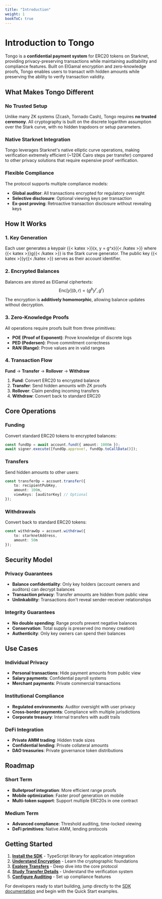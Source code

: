 ```yaml
---
title: "Introduction"
weight: 1
bookToC: true
---
```


# Introduction to Tongo

Tongo is a **confidential payment system** for ERC20 tokens on Starknet, providing privacy-preserving transactions while maintaining auditability and compliance features. Built on ElGamal encryption and zero-knowledge proofs, Tongo enables users to transact with hidden amounts while preserving the ability to verify transaction validity.

## What Makes Tongo Different

### No Trusted Setup
Unlike many ZK systems (Zcash, Tornado Cash), Tongo requires **no trusted ceremony**. All cryptography is built on the discrete logarithm assumption over the Stark curve, with no hidden trapdoors or setup parameters.

### Native Starknet Integration
Tongo leverages Starknet's native elliptic curve operations, making verification extremely efficient (~120K Cairo steps per transfer) compared to other privacy solutions that require expensive proof verification.

### Flexible Compliance
The protocol supports multiple compliance models:
- **Global auditor**: All transactions encrypted for regulatory oversight
- **Selective disclosure**: Optional viewing keys per transaction
- **Ex-post proving**: Retroactive transaction disclosure without revealing keys

## How It Works

### 1. Key Generation
Each user generates a keypair {{< katex >}}(x, y = g^x){{< /katex >}} where {{< katex >}}g{{< /katex >}} is the Stark curve generator. The public key {{< katex >}}y{{< /katex >}} serves as their account identifier.

### 2. Encrypted Balances
Balances are stored as ElGamal ciphertexts:
$$\text{Enc}[y](b, r) = (g^b y^r, g^r)$$

The encryption is **additively homomorphic**, allowing balance updates without decryption.

### 3. Zero-Knowledge Proofs
All operations require proofs built from three primitives:
- **POE (Proof of Exponent)**: Prove knowledge of discrete logs
- **PED (Pedersen)**: Prove commitment correctness  
- **RAN (Range)**: Prove values are in valid ranges

### 4. Transaction Flow

**Fund** → **Transfer** → **Rollover** → **Withdraw**

1. **Fund**: Convert ERC20 to encrypted balance
2. **Transfer**: Send hidden amounts with ZK proofs  
3. **Rollover**: Claim pending incoming transfers
4. **Withdraw**: Convert back to standard ERC20

## Core Operations

### Funding
Convert standard ERC20 tokens to encrypted balances:
```typescript
const fundOp = await account.fund({ amount: 1000n });
await signer.execute([fundOp.approve!, fundOp.toCallData()]);
```

### Transfers
Send hidden amounts to other users:
```typescript
const transferOp = account.transfer({
    to: recipientPubKey,
    amount: 100n,
    viewKeys: [auditorKey] // Optional
});
```

### Withdrawals
Convert back to standard ERC20 tokens:
```typescript
const withdrawOp = account.withdraw({
    to: starknetAddress,
    amount: 50n
});
```

## Security Model

### Privacy Guarantees
- **Balance confidentiality**: Only key holders (account owners and auditors) can decrypt balances
- **Transaction privacy**: Transfer amounts are hidden from public view
- **Unlinkability**: Transactions don't reveal sender-receiver relationships

### Integrity Guarantees  
- **No double spending**: Range proofs prevent negative balances
- **Conservation**: Total supply is preserved (no money creation)
- **Authenticity**: Only key owners can spend their balances

## Use Cases

### Individual Privacy
- **Personal transactions**: Hide payment amounts from public view
- **Salary payments**: Confidential payroll systems
- **Merchant payments**: Private commercial transactions

### Institutional Compliance
- **Regulated environments**: Auditor oversight with user privacy
- **Cross-border payments**: Compliance with multiple jurisdictions
- **Corporate treasury**: Internal transfers with audit trails

### DeFi Integration
- **Private AMM trading**: Hidden trade sizes
- **Confidential lending**: Private collateral amounts
- **DAO treasuries**: Private governance token distributions

## Roadmap

### Short Term
- **Bulletproof integration**: More efficient range proofs
- **Mobile optimization**: Faster proof generation on mobile
- **Multi-token support**: Support multiple ERC20s in one contract

### Medium Term
- **Advanced compliance**: Threshold auditing, time-locked viewing
- **DeFi primitives**: Native AMM, lending protocols


## Getting Started

1. **[Install the SDK](/docs/sdk)** - TypeScript library for application integration
2. **[Understand Encryption](/docs/encryption)** - Learn the cryptographic foundations
3. **[Explore Transfers](/docs/transfer)** - Deep dive into the core protocol
4. **[Study Transfer Details](/docs/transfer)** - Understand the verification system
5. **[Configure Auditing](/docs/auditor)** - Set up compliance features

For developers ready to start building, jump directly to the [SDK documentation](/docs/sdk) and begin with the Quick Start examples.
